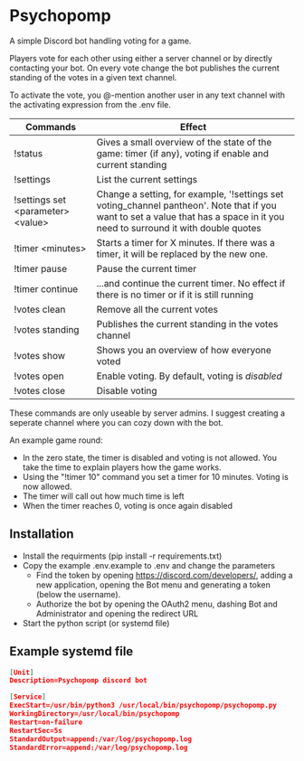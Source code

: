 # Psychopomp
A simple Discord bot handling voting for a game. 

Players vote for each other using either a server channel or by directly contacting your bot. On every vote change the bot publishes the current standing of the votes in a given text channel. 

To activate the vote, you @-mention another user in any text channel with the activating expression from the .env file. 

| Commands | Effect | 
| --- | --- |
|!status| Gives a small overview of the state of the game: timer (if any), voting if enable and current standing | 
|!settings| List the current settings | 
|!settings set \<parameter\> \<value\> | Change a setting, for example, '!settings set voting_channel pantheon'. Note that if you want to set a value that has a space in it you need to surround it with double quotes |
|!timer \<minutes\>| Starts a timer for X minutes. If there was a timer, it will be replaced by the new one. | 
|!timer pause| Pause the current timer |
|!timer continue| ...and continue the current timer. No effect if there is no timer or if it is still running | 
|!votes clean| Remove all the current votes | 
|!votes standing| Publishes the current standing in the votes channel |  
|!votes show | Shows you an overview of how everyone voted  | 
|!votes open | Enable voting. By default, voting is _disabled_ | 
|!votes close | Disable voting |

These commands are only useable by server admins. I suggest creating a seperate channel where you can cozy down with the bot. 

An example game round:
- In the zero state, the timer is disabled and voting is not allowed. You take the time to explain players how the game works. 
- Using the "!timer 10" command you set a timer for 10 minutes. Voting is now allowed.
- The timer will call out how much time is left 
- When the timer reaches 0, voting is once again disabled


## Installation
- Install the requirments (pip install -r requirements.txt)
- Copy the example .env.example to .env and change the parameters
  - Find the token by opening https://discord.com/developers/, adding a new application, opening the Bot menu and generating a token (below the username). 
  - Authorize the bot by opening the OAuth2 menu, dashing Bot and Administrator and opening the redirect URL
- Start the python script (or systemd file)

## Example systemd file
```json
[Unit]
Description=Psychopomp discord bot

[Service]
ExecStart=/usr/bin/python3 /usr/local/bin/psychopomp/psychopomp.py
WorkingDirectory=/usr/local/bin/psychopomp
Restart=on-failure
RestartSec=5s 
StandardOutput=append:/var/log/psychopomp.log
StandardError=append:/var/log/psychopomp.log
```

